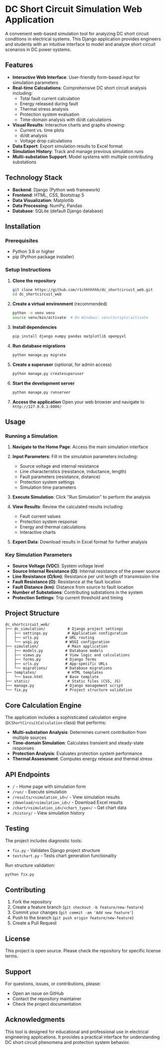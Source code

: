 # DC Short Circuit Simulation Web Application

A convenient web-based simulation tool for analyzing DC short circuit conditions in electrical systems. This Django application provides engineers and students with an intuitive interface to model and analyze short circuit scenarios in DC power systems.

## Features

- **Interactive Web Interface**: User-friendly form-based input for simulation parameters
- **Real-time Calculations**: Comprehensive DC short circuit analysis including:
  - Total fault current calculation
  - Energy released during fault
  - Thermal stress analysis
  - Protection system evaluation
  - Time-domain analysis with di/dt calculations
- **Visual Results**: Interactive charts and graphs showing:
  - Current vs. time plots
  - di/dt analysis
  - Voltage drop calculations
- **Data Export**: Export simulation results to Excel format
- **Simulation History**: Track and manage previous simulation runs
- **Multi-substation Support**: Model systems with multiple contributing substations

## Technology Stack

- **Backend**: Django (Python web framework)
- **Frontend**: HTML, CSS, Bootstrap 5
- **Data Visualization**: Matplotlib
- **Data Processing**: NumPy, Pandas
- **Database**: SQLite (default Django database)

## Installation

### Prerequisites

- Python 3.8 or higher
- pip (Python package installer)

### Setup Instructions

1. **Clone the repository**
   ```bash
   git clone https://github.com/r1chhhhhhh/dc_shortcircuit_web.git
   cd dc_shortcircuit_web
   ```

2. **Create a virtual environment** (recommended)
   ```bash
   python -m venv venv
   source venv/bin/activate  # On Windows: venv\Scripts\activate
   ```

3. **Install dependencies**
   ```bash
   pip install django numpy pandas matplotlib openpyxl
   ```

4. **Run database migrations**
   ```bash
   python manage.py migrate
   ```

5. **Create a superuser** (optional, for admin access)
   ```bash
   python manage.py createsuperuser
   ```

6. **Start the development server**
   ```bash
   python manage.py runserver
   ```

7. **Access the application**
   Open your web browser and navigate to `http://127.0.0.1:8000/`

## Usage

### Running a Simulation

1. **Navigate to the Home Page**: Access the main simulation interface
2. **Input Parameters**: Fill in the simulation parameters including:
   - Source voltage and internal resistance
   - Line characteristics (resistance, inductance, length)
   - Fault parameters (resistance, distance)
   - Protection system settings
   - Simulation time parameters

3. **Execute Simulation**: Click "Run Simulation" to perform the analysis
4. **View Results**: Review the calculated results including:
   - Fault current values
   - Protection system response
   - Energy and thermal calculations
   - Interactive charts

5. **Export Data**: Download results in Excel format for further analysis

### Key Simulation Parameters

- **Source Voltage (VDC)**: System voltage level
- **Source Internal Resistance (Ω)**: Internal resistance of the power source
- **Line Resistance (Ω/km)**: Resistance per unit length of transmission line
- **Fault Resistance (Ω)**: Resistance at the fault location
- **Fault Distance (km)**: Distance from source to fault location
- **Number of Substations**: Contributing substations in the system
- **Protection Settings**: Trip current threshold and timing

## Project Structure

```
dc_shortcircuit_web/
├── dc_simulation/          # Django project settings
│   ├── settings.py         # Application configuration
│   ├── urls.py            # URL routing
│   └── wsgi.py            # WSGI configuration
├── simulation/             # Main application
│   ├── models.py          # Database models
│   ├── views.py           # View logic and calculations
│   ├── forms.py           # Django forms
│   ├── urls.py            # App-specific URLs
│   └── migrations/        # Database migrations
├── templates/              # HTML templates
│   └── base.html          # Base template
├── static/                 # Static files (CSS, JS)
├── manage.py              # Django management script
└── fix.py                 # Project structure validation
```

## Core Calculation Engine

The application includes a sophisticated calculation engine (`DCShortCircuitCalculation` class) that performs:

- **Multi-substation Analysis**: Determines current contribution from multiple sources
- **Time-domain Simulation**: Calculates transient and steady-state responses
- **Protection Analysis**: Evaluates protection system performance
- **Thermal Assessment**: Computes energy release and thermal stress

## API Endpoints

- `/` - Home page with simulation form
- `/run/` - Execute simulation
- `/results/<simulation_id>/` - View simulation results
- `/download/<simulation_id>/` - Download Excel results
- `/chart/<simulation_id>/<chart_type>/` - Get chart data
- `/history/` - View simulation history

## Testing

The project includes diagnostic tools:

- `fix.py` - Validates Django project structure
- `testchart.py` - Tests chart generation functionality

Run structure validation:
```bash
python fix.py
```

## Contributing

1. Fork the repository
2. Create a feature branch (`git checkout -b feature/new-feature`)
3. Commit your changes (`git commit -am 'Add new feature'`)
4. Push to the branch (`git push origin feature/new-feature`)
5. Create a Pull Request

## License

This project is open source. Please check the repository for specific license terms.

## Support

For questions, issues, or contributions, please:
- Open an issue on GitHub
- Contact the repository maintainer
- Check the project documentation

## Acknowledgments

This tool is designed for educational and professional use in electrical engineering applications. It provides a practical interface for understanding DC short circuit phenomena and protection system behavior.